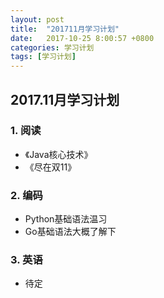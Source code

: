 ```yaml
---
layout: post
title:  "201711月学习计划"
date:   2017-10-25 8:00:57 +0800
categories: 学习计划
tags: [学习计划]
---
```


## 2017.11月学习计划

### 1. 阅读
- 《Java核心技术》
- 《尽在双11》


### 2. 编码
- Python基础语法温习
- Go基础语法大概了解下

### 3. 英语
- 待定

